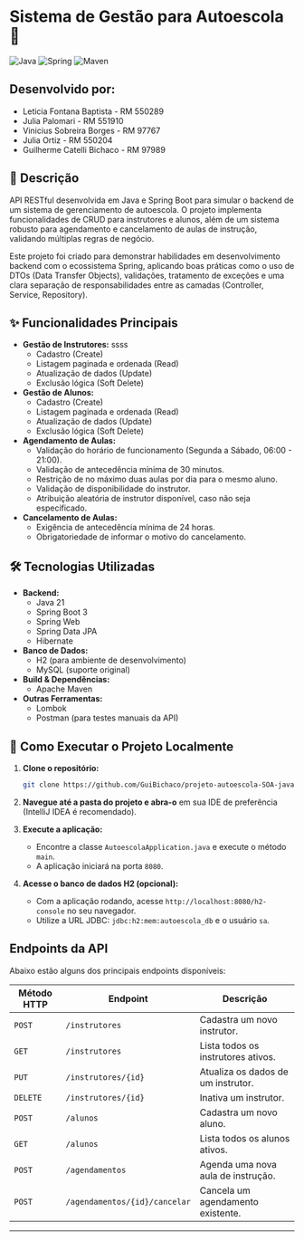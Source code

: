 # Sistema de Gestão para Autoescola 🚗

![Java](https://img.shields.io/badge/Java-21-blue?style=for-the-badge&logo=openjdk)
![Spring](https://img.shields.io/badge/Spring_Boot-3.3-green?style=for-the-badge&logo=spring)
![Maven](https://img.shields.io/badge/Maven-4.0-red?style=for-the-badge&logo=apache-maven)

## Desenvolvido por:
- Leticia Fontana Baptista - RM 550289
- ⁠Julia Palomari - RM 551910
- ⁠Vinicius Sobreira Borges - RM 97767
- ⁠Julia Ortiz - RM 550204
- Guilherme Catelli Bichaco - RM 97989

## 📝 Descrição

API RESTful desenvolvida em Java e Spring Boot para simular o backend de um sistema de gerenciamento de autoescola. O projeto implementa funcionalidades de CRUD para instrutores e alunos, além de um sistema robusto para agendamento e cancelamento de aulas de instrução, validando múltiplas regras de negócio.

Este projeto foi criado para demonstrar habilidades em desenvolvimento backend com o ecossistema Spring, aplicando boas práticas como o uso de DTOs (Data Transfer Objects), validações, tratamento de exceções e uma clara separação de responsabilidades entre as camadas (Controller, Service, Repository).

## ✨ Funcionalidades Principais

-   **Gestão de Instrutores:** ssss
    -   Cadastro (Create)
    -   Listagem paginada e ordenada (Read)
    -   Atualização de dados (Update)
    -   Exclusão lógica (Soft Delete)
-   **Gestão de Alunos:**
    -   Cadastro (Create)
    -   Listagem paginada e ordenada (Read)
    -   Atualização de dados (Update)
    -   Exclusão lógica (Soft Delete)
-   **Agendamento de Aulas:**
    -   Validação do horário de funcionamento (Segunda a Sábado, 06:00 - 21:00).
    -   Validação de antecedência mínima de 30 minutos.
    -   Restrição de no máximo duas aulas por dia para o mesmo aluno.
    -   Validação de disponibilidade do instrutor.
    -   Atribuição aleatória de instrutor disponível, caso não seja especificado.
-   **Cancelamento de Aulas:**
    -   Exigência de antecedência mínima de 24 horas.
    -   Obrigatoriedade de informar o motivo do cancelamento.

## 🛠️ Tecnologias Utilizadas

-   **Backend:**
    -   Java 21
    -   Spring Boot 3
    -   Spring Web
    -   Spring Data JPA
    -   Hibernate
-   **Banco de Dados:**
    -   H2 (para ambiente de desenvolvimento)
    -   MySQL (suporte original)
-   **Build & Dependências:**
    -   Apache Maven
-   **Outras Ferramentas:**
    -   Lombok
    -   Postman (para testes manuais da API)

## 🚀 Como Executar o Projeto Localmente

1.  **Clone o repositório:**
    ```bash
    git clone https://github.com/GuiBichaco/projeto-autoescola-SOA-java.git
    ```
2.  **Navegue até a pasta do projeto e abra-o** em sua IDE de preferência (IntelliJ IDEA é recomendado).

3.  **Execute a aplicação:**
    -   Encontre a classe `AutoescolaApplication.java` e execute o método `main`.
    -   A aplicação iniciará na porta `8080`.

4.  **Acesse o banco de dados H2 (opcional):**
    -   Com a aplicação rodando, acesse `http://localhost:8080/h2-console` no seu navegador.
    -   Utilize a URL JDBC: `jdbc:h2:mem:autoescola_db` e o usuário `sa`.

##  Endpoints da API

Abaixo estão alguns dos principais endpoints disponíveis:

| Método HTTP | Endpoint                        | Descrição                                 |
| ----------- | ------------------------------- | ----------------------------------------- |
| `POST`      | `/instrutores`                  | Cadastra um novo instrutor.               |
| `GET`       | `/instrutores`                  | Lista todos os instrutores ativos.        |
| `PUT`       | `/instrutores/{id}`             | Atualiza os dados de um instrutor.        |
| `DELETE`    | `/instrutores/{id}`             | Inativa um instrutor.                     |
| `POST`      | `/alunos`                       | Cadastra um novo aluno.                   |
| `GET`       | `/alunos`                       | Lista todos os alunos ativos.             |
| `POST`      | `/agendamentos`                 | Agenda uma nova aula de instrução.        |
| `POST`      | `/agendamentos/{id}/cancelar`   | Cancela um agendamento existente.         |

---

